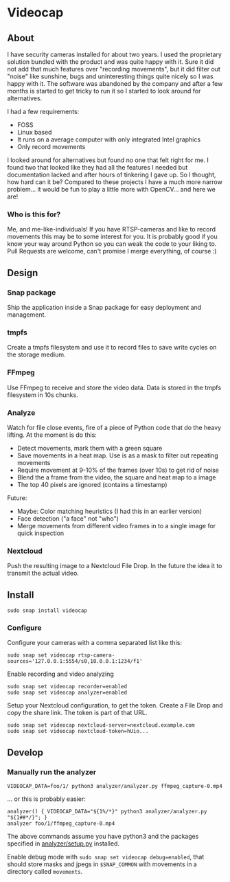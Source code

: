 # Videocap

## About

I have security cameras installed for about two years. I used the proprietary solution bundled with the product and was quite happy with it. Sure it did not add that much features over "recording movements", but it did filter out "noise" like sunshine, bugs and uninteresting things quite nicely so I was happy with it. The software was abandoned by the company and after a few months is started to get tricky to run it so I started to look around for alternatives.

I had a few requirements:

* FOSS
* Linux based
* It runs on a average computer with only integrated Intel graphics
* Only record movements

I looked around for alternatives but found no one that felt right for me. I found two that looked like they had all the features I needed but documentation lacked and after hours of tinkering I gave up. So I thought, how hard can it be? Compared to these projects I have a much more narrow problem... it would be fun to play a little more with OpenCV... and here we are!

### Who is this for?

Me, and me-like-individuals! If you have RTSP-cameras and like to record movements this may be to some interest for you. It is probably good if you know your way around Python so you can weak the code to your liking to. Pull Requests are welcome, can't promise I merge everything, of course :)

## Design

### Snap package
Ship the application inside a Snap package for easy deployment and management.

### tmpfs
Create a tmpfs filesystem and use it to record files to save write cycles on the storage medium.

### FFmpeg
Use FFmpeg to receive and store the video data. Data is stored in the tmpfs filesystem in 10s chunks.

### Analyze
Watch for file close events, fire of a piece of Python code that do the heavy lifting. At the moment is do this:

* Detect movements, mark them with a green square
* Save movements in a heat map. Use is as a mask to filter out repeating movements
* Require movement at 9-10% of the frames (over 10s) to get rid of noise
* Blend the a frame from the video, the square and heat map to a image
* The top 40 pixels are ignored (contains a timestamp)

Future:

* Maybe: Color matching heuristics (I had this in an earlier version)
* Face detection ("a face" not "who")
* Merge movements from different video frames in to a single image for quick inspection

### Nextcloud
Push the resulting image to a Nextcloud File Drop. In the future the idea it to transmit the actual video.

## Install

```
sudo snap install videocap
```

### Configure

Configure your cameras with a comma separated list like this:

```
sudo snap set videocap rtsp-camera-sources='127.0.0.1:5554/s0,10.0.0.1:1234/f1'
```

Enable recording and video analyzing

```
sudo snap set videocap recorder=enabled
sudo snap set videocap analyzer=enabled
```

Setup your Nextcloud configuration, to get the token. Create a File Drop and copy the share link. The token is part of that URL.

```
sudo snap set videocap nextcloud-server=nextcloud.example.com
sudo snap set videocap nextcloud-token=hUio...
```

## Develop

### Manually run the analyzer

```
VIDEOCAP_DATA=foo/1/ python3 analyzer/analyzer.py ffmpeg_capture-0.mp4
```

... or this is probably easier:

```
analyzer() { VIDEOCAP_DATA="${1%/*}" python3 analyzer/analyzer.py "${1##*/}"; }
analyzer foo/1/ffmpeg_capture-0.mp4
```

The above commands assume you have python3 and the packages specified in [analyzer/setup.py](analyzer/setup.py) installed.

Enable debug mode with `sudo snap set videocap debug=enabled`, that should store masks and jpegs in `$SNAP_COMMON` with movements in a directory called `movements`.
